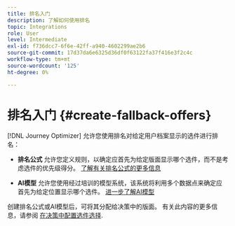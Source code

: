 ```yaml
---
title: 排名入门
description: 了解如何使用排名
topic: Integrations
role: User
level: Intermediate
exl-id: f736dcc7-6f6e-42ff-a940-4602299ae2b6
source-git-commit: 17d37da6e6325d36df0f63122fa37f416e3f2c4c
workflow-type: tm+mt
source-wordcount: '125'
ht-degree: 0%

---
```


# 排名入门 {#create-fallback-offers}

[!DNL Journey Optimizer] 允许您使用排名对给定用户档案显示的选件进行排名：

* **排名公式** 允许您定义规则，以确定应首先为给定版面显示哪个选件，而不是考虑选件的优先级得分。 [了解有关排名公式的更多信息](create-ranking-formulas.md)

* **AI模型** 允许您使用经过培训的模型系统，该系统将利用多个数据点来确定应首先为给定位置显示哪个选件。 [进一步了解AI模型](ai-models.md)

创建排名公式或AI模型后，可将其分配给决策中的版面。 有关此内容的更多信息，请参阅 [在决策中配置选件选择](../offer-activities/configure-offer-selection.md).
